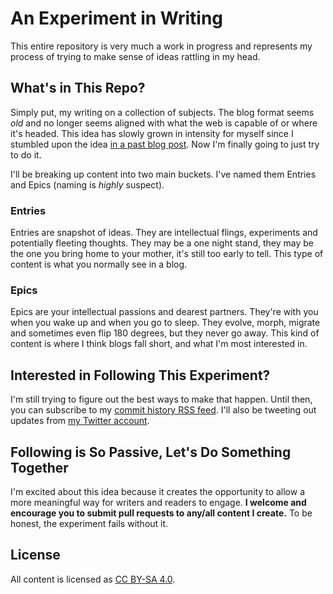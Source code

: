 An Experiment in Writing
=======

This entire repository is very much a work in progress and represents my process of trying to make sense of ideas rattling in my head. 

## What's in This Repo?

Simply put, my writing on a collection of subjects. The blog format seems _old_ and no longer seems aligned with what the web is capable of or where it's headed. This idea has slowly grown in intensity for myself since I stumbled upon the idea [in a past blog post](http://www.adaptivepath.com/ideas/what-comes-after-sharing/). Now I'm finally going to just try to do it. 

I'll be breaking up content into two main buckets. I've named them Entries and Epics (naming is _highly_ suspect).

### Entries

Entries are snapshot of ideas. They are intellectual flings, experiments and potentially fleeting thoughts. They may be a one night stand, they may be the one you bring home to your mother, it's still too early to tell. This type of content is what you normally see in a blog.

### Epics

Epics are your intellectual passions and dearest partners. They're with you when you wake up and when you go to sleep. They evolve, morph, migrate and sometimes even flip 180 degrees, but they never go away. This kind of content is where I think blogs fall short, and what I'm most interested in.

## Interested in Following This Experiment?

I'm still trying to figure out the best ways to make that happen. Until then, you can subscribe to my [commit history RSS feed](https://github.com/somerandomdude/writing/commits/master.atom). I'll also be tweeting out updates from [my Twitter account](https://twitter.com/somerandomdude).

## Following is So Passive, Let's Do Something Together

I'm excited about this idea because it creates the opportunity to allow a more meaningful way for writers and readers to engage. **I welcome and encourage you to submit pull requests to any/all content I create.** To be honest, the experiment fails without it.


## License

All content is licensed as [CC BY-SA 4.0](http://creativecommons.org/licenses/by-sa/4.0/).